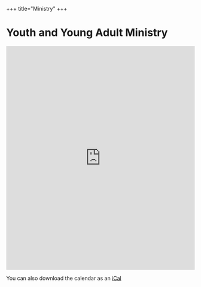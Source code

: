 +++
title="Ministry"
+++

# Youth and Young Adult Ministry

<iframe id="open-web-calendar" 
    style="background:url('https://raw.githubusercontent.com/niccokunzmann/open-web-calendar/master/static/img/loaders/circular-loader.gif') center center no-repeat;"
    src="https://icsviewer.ecam.fr/calendar.html?start_of_week=su&amp;target=_blank&amp;timezone=America%2FToronto&amp;title=Youth%20%26%20Young%20Adults%20Ministry%20Calendar&amp;tabs=month&amp;tabs=week&amp;tabs=day&amp;tabs=agenda&amp;url=https%3A%2F%2Foutlook.office365.com%2Fowa%2Fcalendar%2F7b5021067f834f2b9c74592b211bd7a1%40gcfpeel.ca%2Fae2761dc583d47b59bd32c9a20068df08689724020298912608%2Fcalendar.ics"
    sandbox="allow-scripts allow-same-origin allow-popups"
    allowTransparency="true" scrolling="no" 
    frameborder="0" height="600px" width="100%"></iframe>

You can also download the calendar as an [iCal](https://outlook.office365.com/owa/calendar/7b5021067f834f2b9c74592b211bd7a1@gcfpeel.ca/ae2761dc583d47b59bd32c9a20068df08689724020298912608/calendar.ics)
